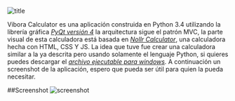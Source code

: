 ![title][3]

Vibora Calculator es una aplicación construida en Python 3.4 utilizando la librería gráfica _[PyQt versión 4][4]_
la arquitectura sigue el patrón MVC, la parte visual de esta calculadora está basada en _[Nollr Calculator][1]_,
una calculadora hecha con HTML, CSS Y JS. La idea que tuve fue crear una calculadora similar a la ya descrita pero usando
solamente el lenguaje Python, si quieres puedes descargar el _[archivo ejecutable para windows][5]._ A continuación un screenshot de la aplicación, espero que pueda ser útil para quien la pueda necesitar. 

##Screenshot
![screenshot][2]

[1]:http://apps.nollr.com/calculator
[2]:http://i.imgur.com/Kr8TLVV.png
[3]:http://i.imgur.com/UCF88zg.png
[4]:https://pypi.python.org/pypi/PyQt4
[5]:https://mega.nz/#!VwVUgBzb!BIjicAKrCzauFqYKcpzD3dLQbkjUk2rqv4fyFFEbzmc
